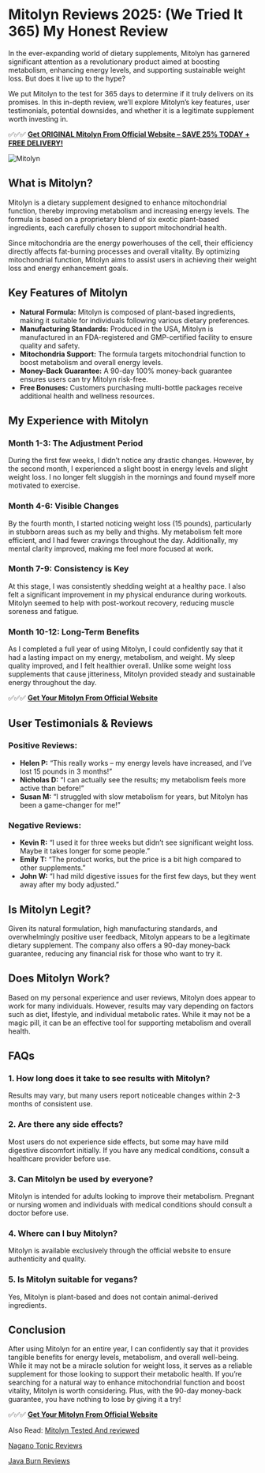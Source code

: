 # Mitolyn Reviews 2025: (We Tried It 365) My Honest Review

In the ever-expanding world of dietary supplements, Mitolyn has garnered significant attention as a revolutionary product aimed at boosting metabolism, enhancing energy levels, and supporting sustainable weight loss. But does it live up to the hype? 

We put Mitolyn to the test for 365 days to determine if it truly delivers on its promises. In this in-depth review, we’ll explore Mitolyn’s key features, user testimonials, potential downsides, and whether it is a legitimate supplement worth investing in.

 ✅✅✅ [**Get ORIGINAL Mitolyn From Official Website – SAVE 25% TODAY + FREE DELIVERY!**](https://shorturl.at/p0MYR) 

![Mitolyn](https://cdn-uploads.huggingface.co/production/uploads/67d0047b60661c627cb4ac49/OXFTlIwa23wiHRC7QHJyD.png)

## What is Mitolyn?

Mitolyn is a dietary supplement designed to enhance mitochondrial function, thereby improving metabolism and increasing energy levels. The formula is based on a proprietary blend of six exotic plant-based ingredients, each carefully chosen to support mitochondrial health. 

Since mitochondria are the energy powerhouses of the cell, their efficiency directly affects fat-burning processes and overall vitality. By optimizing mitochondrial function, Mitolyn aims to assist users in achieving their weight loss and energy enhancement goals.

## Key Features of Mitolyn

- **Natural Formula:** Mitolyn is composed of plant-based ingredients, making it suitable for individuals following various dietary preferences.
- **Manufacturing Standards:** Produced in the USA, Mitolyn is manufactured in an FDA-registered and GMP-certified facility to ensure quality and safety.
- **Mitochondria Support:** The formula targets mitochondrial function to boost metabolism and overall energy levels.
- **Money-Back Guarantee:** A 90-day 100% money-back guarantee ensures users can try Mitolyn risk-free.
- **Free Bonuses:** Customers purchasing multi-bottle packages receive additional health and wellness resources.

## My Experience with Mitolyn

### **Month 1-3: The Adjustment Period**
During the first few weeks, I didn’t notice any drastic changes. However, by the second month, I experienced a slight boost in energy levels and slight weight loss. I no longer felt sluggish in the mornings and found myself more motivated to exercise.

### **Month 4-6: Visible Changes**
By the fourth month, I started noticing weight loss (15 pounds), particularly in stubborn areas such as my belly and thighs. My metabolism felt more efficient, and I had fewer cravings throughout the day. Additionally, my mental clarity improved, making me feel more focused at work.

### **Month 7-9: Consistency is Key**
At this stage, I was consistently shedding weight at a healthy pace. I also felt a significant improvement in my physical endurance during workouts. Mitolyn seemed to help with post-workout recovery, reducing muscle soreness and fatigue.

### **Month 10-12: Long-Term Benefits**
As I completed a full year of using Mitolyn, I could confidently say that it had a lasting impact on my energy, metabolism, and weight. My sleep quality improved, and I felt healthier overall. Unlike some weight loss supplements that cause jitteriness, Mitolyn provided steady and sustainable energy throughout the day.

✅✅✅ [**Get Your Mitolyn From Official Website**](https://shorturl.at/p0MYR)

## User Testimonials & Reviews 

### **Positive Reviews:**
- **Helen P:** “This really works – my energy levels have increased, and I’ve lost 15 pounds in 3 months!”
- **Nicholas D:** “I can actually see the results; my metabolism feels more active than before!”
- **Susan M:** “I struggled with slow metabolism for years, but Mitolyn has been a game-changer for me!”

### **Negative Reviews:**
- **Kevin R:** “I used it for three weeks but didn’t see significant weight loss. Maybe it takes longer for some people.”
- **Emily T:** “The product works, but the price is a bit high compared to other supplements.”
- **John W:** “I had mild digestive issues for the first few days, but they went away after my body adjusted.”

## Is Mitolyn Legit?

Given its natural formulation, high manufacturing standards, and overwhelmingly positive user feedback, Mitolyn appears to be a legitimate dietary supplement. The company also offers a 90-day money-back guarantee, reducing any financial risk for those who want to try it.

## Does Mitolyn Work?

Based on my personal experience and user reviews, Mitolyn does appear to work for many individuals. However, results may vary depending on factors such as diet, lifestyle, and individual metabolic rates. While it may not be a magic pill, it can be an effective tool for supporting metabolism and overall health.

## FAQs

### **1. How long does it take to see results with Mitolyn?**
Results may vary, but many users report noticeable changes within 2-3 months of consistent use.

### **2. Are there any side effects?**
Most users do not experience side effects, but some may have mild digestive discomfort initially. If you have any medical conditions, consult a healthcare provider before use.

### **3. Can Mitolyn be used by everyone?**
Mitolyn is intended for adults looking to improve their metabolism. Pregnant or nursing women and individuals with medical conditions should consult a doctor before use.

### **4. Where can I buy Mitolyn?**
Mitolyn is available exclusively through the official website to ensure authenticity and quality.

### **5. Is Mitolyn suitable for vegans?**
Yes, Mitolyn is plant-based and does not contain animal-derived ingredients.

## Conclusion

After using Mitolyn for an entire year, I can confidently say that it provides tangible benefits for energy levels, metabolism, and overall well-being. While it may not be a miracle solution for weight loss, it serves as a reliable supplement for those looking to support their metabolic health. If you’re searching for a natural way to enhance mitochondrial function and boost vitality, Mitolyn is worth considering. Plus, with the 90-day money-back guarantee, you have nothing to lose by giving it a try!

✅✅✅ [**Get Your Mitolyn From Official Website**](https://shorturl.at/p0MYR)

Also Read: 
[Mitolyn Tested And reviewed](https://cbexapp.noaa.gov/tag/index.php?tc=1&tag=mitolyn%20reviews)

[Nagano Tonic Reviews](https://cbexapp.noaa.gov/tag/index.php?tc=1&tag=nagano%20tonic%20reviews)

[Java Burn Reviews](https://cbexapp.noaa.gov/tag/index.php?tc=1&tag=java%20burn%20reviews)
